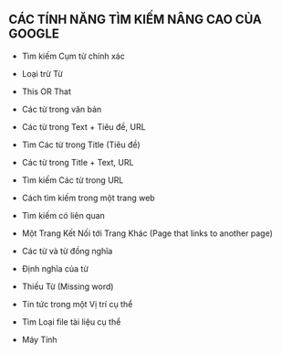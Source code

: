 **CÁC TÍNH NĂNG TÌM KIẾM NÂNG CAO CỦA GOOGLE**
----------------------------------------------------------------------------------
* Tìm kiếm Cụm từ chính xác

* Loại trừ Từ

* This OR That

* Các từ trong văn bản

* Các từ trong Text + Tiêu đề, URL

* Tìm Các từ trong Title (Tiêu đề)

* Các từ trong Title + Text, URL

* Tìm kiếm Các từ trong URL

* Cách tìm kiếm trong một trang web

* Tìm kiếm có liên quan

* Một Trang Kết Nối tới Trang Khác (Page that links to another page)

* Các từ và từ đồng nghĩa

* Định nghĩa của từ

* Thiếu Từ (Missing word)

* Tin tức trong một Vị trí cụ thể

* Tìm Loại file tài liệu cụ thể

* Máy Tính

